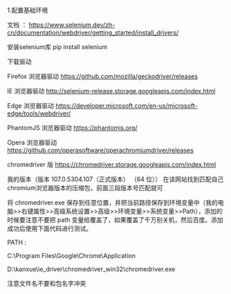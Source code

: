 
1.配置基础环境 

文档 ： https://www.selenium.dev/zh-cn/documentation/webdriver/getting_started/install_drivers/

安装selenium库
pip install selenium

下载驱动

Firefox 浏览器驱动 https://github.com/mozilla/geckodriver/releases

IE 浏览器驱动 http://selenium-release.storage.googleapis.com/index.html

Edge 浏览器驱动 https://developer.microsoft.com/en-us/microsoft-edge/tools/webdriver/

PhantomJS 浏览器驱动 https://phantomjs.org/

Opera 浏览器驱动  https://github.com/operasoftware/operachromiumdriver/releases

chromedriver 版 https://chromedriver.storage.googleapis.com/index.html


 我的版本（版本 107.0.5304.107（正式版本） （64 位））
在该网站找到匹配自己chromium浏览器版本的压缩包，前面三段版本号匹配就可

将 chromedriver.exe 保存到任意位置，并把当前路径保存到环境变量中（我的电脑>>右键属性>>高级系统设置>>高级>>环境变量>>系统变量>>Path），添加的时候要注意不要把 path 变量给覆盖了，如果覆盖了千万别关机，然后百度。添加成功后使用下面代码进行测试。

PATH :

C:\Program Files\Google\Chrome\Application

D:\kanxue\ie_driver\chromedriver_win32\chromedriver.exe

注意文件名不要和包名字冲突